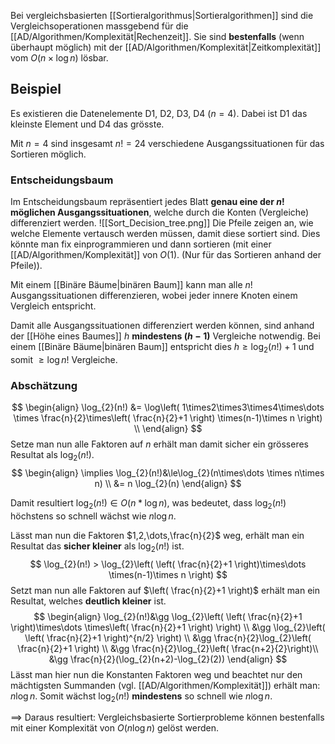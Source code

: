 Bei vergleichsbasierten [[Sortieralgorithmus|Sortieralgorithmen]] sind die Vergleichsoperationen massgebend für die [[AD/Algorithmen/Komplexität|Rechenzeit]].
Sie sind **bestenfalls** (wenn überhaupt möglich) mit der [[AD/Algorithmen/Komplexität|Zeitkomplexität]] vom $O(n \times\log n)$ lösbar.

## Beispiel
Es existieren die Datenelemente D1, D2, D3, D4 ($n = 4$).
Dabei ist D1 das kleinste Element und D4 das grösste.

Mit $n=4$ sind insgesamt $n! = 24$ verschiedene Ausgangssituationen für das Sortieren möglich.

### Entscheidungsbaum
Im Entscheidungsbaum repräsentiert jedes Blatt **genau eine der $n!$ möglichen Ausgangssituationen**, welche durch die Konten (Vergleiche) differenziert werden.
![[Sort_Decision_tree.png]]
Die Pfeile zeigen an, wie welche Elemente vertausch werden müssen, damit diese sortiert sind. Dies könnte man fix einprogrammieren und dann sortieren (mit einer [[AD/Algorithmen/Komplexität]] von $O(1)$. (Nur für das Sortieren anhand der Pfeile)).

Mit einem [[Binäre Bäume|binären Baum]] kann man alle $n!$ Ausgangssituationen differenzieren, wobei jeder innere Knoten einem Vergleich entspricht.

Damit alle Ausgangssituationen differenziert werden können, sind anhand der [[Höhe eines Baumes]] $h$ **mindestens $(h-1)$** Vergleiche notwendig. 
Bei einem [[Binäre Bäume|binären Baum]] entspricht dies $h \geq \log_{2}(n!) + 1$ und somit $\geq\log n!$ Vergleiche.


### Abschätzung
$$
\begin{align}
\log_{2}(n!) &= \log\left( 1\times2\times3\times4\times\dots \times \frac{n}{2}\times\left( \frac{n}{2}+1 \right) \times(n-1)\times n \right) \\
\end{align}
$$
Setze man nun alle Faktoren auf $n$ erhält man damit sicher ein grösseres Resultat als $\log_{2}(n!)$.
$$
\begin{align}
\implies \log_{2}(n!)&\le\log_{2}(n\times\dots \times n\times n)  \\
&= n \log_{2}(n)
\end{align}
$$

Damit resultiert $\log_{2}(n!) \in O(n*\log n)$, was bedeutet, dass $\log_{2}(n!)$  höchstens so schnell wächst wie $n\log n$.

Lässt man nun die Faktoren $1,2,\dots,\frac{n}{2}$ weg, erhält man ein Resultat das **sicher kleiner** als $\log_{2}(n!)$ ist.
$$
\log_{2}(n!) > \log_{2}\left( \left( \frac{n}{2}+1 \right)\times\dots \times(n-1)\times n \right)
$$
Setzt man nun alle Faktoren auf $\left( \frac{n}{2}+1 \right)$ erhält man ein Resultat, welches **deutlich kleiner** ist.
$$
\begin{align}
\log_{2}(n!)&\gg \log_{2}\left( \left( \frac{n}{2}+1 \right)\times\dots \times\left( \frac{n}{2}+1 \right) \right) \\
&\gg \log_{2}\left( \left( \frac{n}{2}+1 \right)^{n/2} \right) \\
&\gg \frac{n}{2}\log_{2}\left( \frac{n}{2}+1 \right) \\
&\gg \frac{n}{2}\log_{2}\left( \frac{n+2}{2}\right)\\
&\gg \frac{n}{2}(\log_{2}(n+2)-\log_{2}(2))
\end{align}
$$
Lässt man hier nun die Konstanten Faktoren weg und beachtet nur den mächtigsten Summanden (vgl. [[AD/Algorithmen/Komplexität]]) erhält man: $n\log n$.
Somit wächst $\log_{2}(n!)$ **mindestens** so schnell wie $n\log n$.

$\implies$ Daraus resultiert: Vergleichsbasierte Sortierprobleme können bestenfalls mit einer Komplexität von $O(n\log n)$ gelöst werden.

